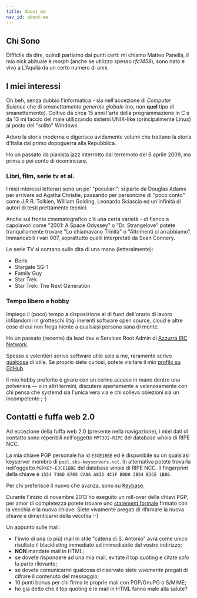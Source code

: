 ```yaml
---
title: About me
nav_id: about-me
---
```


Chi Sono
--------

Difficile da dire, quindi partiamo dai punti certi: mi chiamo Matteo Panella,
il mio nick abituale è _morph_ (anche se utilizzo spesso _rfc1459_), sono nato
e vivo a L'Aquila da un certo numero di anni.


I miei interessi
----------------

Oh beh, senza dubbio l'informatica - sia nell'accezione di _Computer Science_
che di _smanettamento generale globale_ (no, non **quel** tipo di
smanettamento). Coltivo da circa 15 anni l'arte della programmazione in C e da
13 mi faccio del male utilizzando sistemi UNIX-like (principalmente Linux) al
posto del "solito" Windows.

Adoro la storia moderna e digerisco avidamente volumi che trattano la storia
d'Italia dal primo dopoguerra alla Repubblica.

Ho un passato da pianista jazz interrotto dal terremoto del 6 aprile 2009, ma
prima o poi conto di ricominciare.

### Libri, film, serie tv et al.

I miei interessi letterari sono un po' "peculiari": si parte da Douglas Adams
per arrivare ad Agatha Christie, passando per personcine di "poco conto" come
J.R.R. Tolkien, William Golding, Leonardo Sciascia ed un'infinità di autori di
testi prettamente tecnici.

Anche sul fronte cinematografico c'è una certa varietà - di fianco a capolavori
come "2001: A Space Odyssey" o "Dr. Strangelove" potete tranquillamente trovare
"Lo chiamavano Trinità" o "Altrimenti ci arrabbiamo". Immancabili i vari 007,
soprattutto quelli interpretati da Sean Connery.

Le serie TV si contano sulle dita di una mano (letteralmente):

  * Boris
  * Stargate SG-1
  * Family Guy
  * Star Trek
  * Star Trek: The Next Generation

### Tempo libero e hobby

Impiego il (poco) tempo a disposizione al di fuori dell'orario di lavoro
infilandomi in grotteschi litigi inerenti software open source, cloud e altre
cose di cui non frega niente a qualsiasi persona sana di mente.

Ho un passato (recente) da lead dev e Services Root Admin di [Azzurra IRC
Network][azzurra].

Spesso e volentieri scrivo software utile solo a me, raramente scrivo
[qualcosa][moca] di utile. Se proprio siete curiosi, potete visitare il mio
[profilo su GitHub][github].

Il mio hobby preferito è girare con un cerino acceso in mano dentro una
polveriera &mdash; o in altri termini, discutere apertamente e velenosamente
con chi pensa che systemd sia l'unica vera via e chi solleva obiezioni sia un
incompetente ;-)


Contatti e fuffa web 2.0
------------------------

Ad eccezione della fuffa web 2.0 (presente nella navigazione), i miei dati di
contatto sono reperibili nell'oggetto `MP7302-RIPE` del database whois di
RIPE NCC.

La mia chiave PGP personale ha id `E3CE1BBE` ed è disponibile su un qualsiasi
keyserver membro di `pool.sks-keyservers.net`. In alternativa potete trovarla
nell'oggetto `PGPKEY-E3CE1BBE` del database whois di RIPE NCC. Il fingerprint
della chiave è `1554 736D B705 CA86 A833 4C1F BDD0 3B54 E3CE 1BBE`.

Per chi preferisce il nuovo che avanza, sono su [Keybase][].

Durante l'inizio di novembre 2013 ho eseguito un roll-over delle chiavi PGP,
per amor di completezza potete trovare uno [statement formale][rollover]
firmato con la vecchia e la nuova chiave. Siete vivamente pregati di rifirmare
la nuova chiave e dimenticarvi della vecchia :-)

Un appunto sulle mail:

  * l'invio di una (o più) mail in stile "catena di S. Antonio" avrà come unico
    risultato il blacklisting immediato ed irrimediabile del vostro indirizzo;
  * **NON** mandate mail in HTML;
  * se dovete rispondere ad una mia mail, evitate il top quoting e citate *solo*
    la parte rilevante;
  * se dovete comunicarmi qualcosa di riservato siete *vivamente* pregati di
    cifrare il contenuto del messaggio;
  * 10 punti bonus per chi firma le proprie mail con PGP/GnuPG o S/MIME;
  * ho già detto che il top quoting e le mail in HTML fanno male alla salute?

[azzurra]: http://www.azzurra.org/
[moca]: https://github.com/rfc1459/moca/
[github]: https://github.com/rfc1459/
[rollover]: /stuff/key-E3CE1BBE.txt
[Keybase]: https://keybase.io/rfc1459
